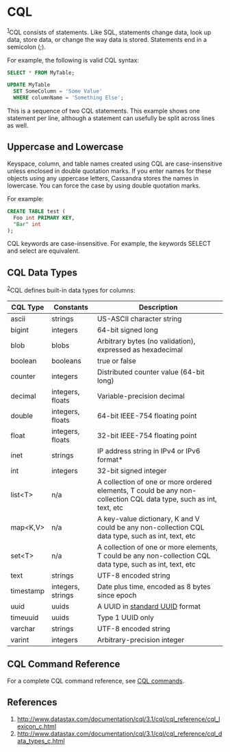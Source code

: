 # CQL

<sup>[1](#ref_1)</sup>CQL consists of statements. Like SQL, statements change data, look up data, store data, or change the way data is stored. Statements end in a semicolon (;).

For example, the following is valid CQL syntax:
```SQL
SELECT * FROM MyTable;

UPDATE MyTable
  SET SomeColumn = 'Some Value'
  WHERE columnName = 'Something Else';
```
This is a sequence of two CQL statements. This example shows one statement per line, although a statement can usefully be split across lines as well.

## Uppercase and Lowercase

Keyspace, column, and table names created using CQL are case-insensitive unless enclosed in double quotation marks. If you enter names for these objects using any uppercase letters, Cassandra stores the names in lowercase. You can force the case by using double quotation marks.

For example:
```SQL
CREATE TABLE test (
  Foo int PRIMARY KEY,
  "Bar" int
);
```
CQL keywords are case-insensitive. For example, the keywords SELECT and select are equivalent.

## CQL Data Types

<sup>[2](#ref_2)</sup>CQL defines built-in data types for columns:

| CQL Type | Constants | Description |
| -- | -- | -- |
| ascii | strings | US-ASCII character string |
| bigint | integers | 64-bit signed long |
| blob | blobs | Arbitrary bytes (no validation), expressed as hexadecimal |
| boolean | booleans | true or false |
| counter | integers | Distributed counter value (64-bit long) |
| decimal | integers, floats | Variable-precision decimal |
| double | integers, floats | 64-bit IEEE-754 floating point |
| float | integers, floats | 32-bit IEEE-754 floating point |
| inet | strings | IP address string in IPv4 or IPv6 format* |
| int | integers | 32-bit signed integer |
| list&lt;T&gt; | n/a | A collection of one or more ordered elements, T could be any non-collection CQL data type, such as int, text, etc |
| map&lt;K,V&gt; | n/a | A key-value dictionary, K and V could be any non-collection CQL data type, such as int, text, etc |
| set&lt;T&gt; | n/a | A collection of one or more elements, T could be any non-collection CQL data type, such as int, text, etc |
| text | strings | UTF-8 encoded string |
| timestamp | integers, strings | Date plus time, encoded as 8 bytes since epoch |
| uuid | uuids | A UUID in [standard UUID](http://en.wikipedia.org/wiki/Universally_unique_identifier) format |
| timeuuid | uuids | Type 1 UUID only |
| varchar | strings | UTF-8 encoded string |
| varint | integers | Arbitrary-precision integer |

## CQL Command Reference

For a complete CQL command reference, see [CQL commands](http://www.datastax.com/documentation/cql/3.1/cql/cql_reference/cqlCommandsTOC.html).

## References

1. <a name="ref_1"></a>http://www.datastax.com/documentation/cql/3.1/cql/cql_reference/cql_lexicon_c.html
2. <a name="ref_2"></a>http://www.datastax.com/documentation/cql/3.1/cql/cql_reference/cql_data_types_c.html
